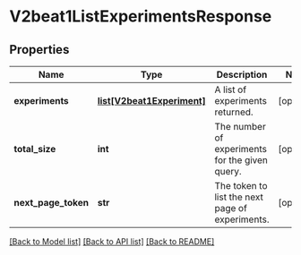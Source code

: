 # V2beat1ListExperimentsResponse

## Properties
Name | Type | Description | Notes
------------ | ------------- | ------------- | -------------
**experiments** | [**list[V2beat1Experiment]**](V2beat1Experiment.md) | A list of experiments returned. | [optional] 
**total_size** | **int** | The number of experiments for the given query. | [optional] 
**next_page_token** | **str** | The token to list the next page of experiments. | [optional] 

[[Back to Model list]](../README.md#documentation-for-models) [[Back to API list]](../README.md#documentation-for-api-endpoints) [[Back to README]](../README.md)


